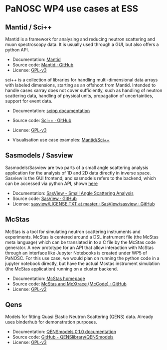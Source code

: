 # PaNOSC WP4 use cases at ESS

## Mantid / Sci++

Mantid is a framework for analysing and reducing neutron scattering and muon spectroscopy data.
It is usually used through a GUI, but also offers a python API.

* Documentation: [Mantid](https://www.mantidproject.org/Main_Page)
* Source code: [Mantid · GitHub](https://github.com/mantidproject)
* License: [GPL-v3](https://www.gnu.org/licenses/gpl.html)

sci++ is a collection of libraries for handling multi-dimensional data arrays with labeled dimensions, starting as an offshoot from Mantid. Intended to handle cases xarray does not cover sufficiently, such as handling of neutron scattering data, handling of physical units, propagation of uncertainties, support for event data.

* Documentation: [scipp  documentation](https://scipp.readthedocs.io/en/latest/)
* Source code: [Sci++ · GitHub](https://github.com/scipp)
* License: [GPL-v3](https://www.gnu.org/licenses/gpl.html)

* Visualisation use case examples: [Mantid/Sci++](https://github.com/panosc-eu/panosc/blob/master/Work%20Packages/WP4%20Data%20analysis%20services/ESS_Visualization_UseCases/%5B%23DAS-36%5D%20dataset.pdf)

## Sasmodels / Sasview
Sasmodels/Sasview are two parts of a small angle scattering analysis application for the analysis of 1D and 2D data directly in inverse space. 
Sasview is the GUI frontend, and sasmodels refers to the backend, which can be accessed via python API, shown [here](https://github.com/SasView/documents/tree/master/Meetings/User_Meeting_2018)

* Documentation: [SasView - Small Angle Scattering Analysis](http://www.sasview.org/)
* Source code: [SasView · GitHub](https://github.com/SasView/)
* License: [sasview/LICENSE.TXT at master · SasView/sasview · GitHub](https://github.com/SasView/sasview/blob/master/LICENSE.TXT)


## McStas 
McStas is a tool for simulating neutron scattering instruments and experiments. McStas is centered around a DSL instrument file (the McStas meta language) which can be translated in to a C file by the McStas code generator. A new prototype for an API that allow interaction with McStas through an interface like Jupyter Notebooks is created under WP5 of PaNOSC. For this use case, we would plan on running the python code in a jupyter notebook directly, but have the actual Mcstas instrument simulation (the McStas application) running on a cluster backend.

* Documentation: [McStas homepage](http://www.mcstas.org/)
* Source code: [McStas and McXtrace (McCode) · GitHub](https://github.com/McStasMcXtrace/)
* License: [GPL-v2](https://www.gnu.org/licenses/gpl.html)

## Qens
Models for fitting Quasi Elastic Neutron Scattering (QENS) data. Already uses binderhub for demonstration purposes.

* Documentation: [QENSmodels 0.1.0 documentation](https://qensmodels.readthedocs.io)
* Source code: [GitHub - QENSlibrary/QENSmodels](https://github.com/QENSlibrary/QENSmodels)
* License: [GPL-v3](https://www.gnu.org/licenses/gpl.html)
